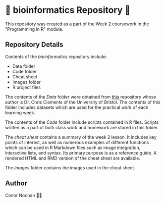 # :exploding_head: bioinformatics Repository :exploding_head:	


This repository was created as a part of the Week 2 coursework in the "Programming in R" module. 


## Repository Details

Contents of the *bioinformatics* repository include:

* Data folder
* Code folder
* Cheat sheet
* Images folder
* R project files

The contents of the *Data* folder were obtained from [this](https://github.com/chrit88/Bioinformatics_data) repository whose author is Dr. Chris Clements of the University of Bristol. The contents of this folder includes datasets which are used for the practical work of each learning week.

The contents of the *Code* folder include scripts contained in R files. Scripts written as a part of both class work and homework are stored in this folder.

The *cheat sheet* contains a summary of the week 2 lesson. It includes key points of interest, as well as numerous examples of different functions which can be used in R Markdown files such as image integration, interactive lists, and syntax. Its primary purpose is as a reference guide. A rendered HTML and RMD version of the cheat sheet are available. 

The *Images* folder contains the images used in the cheat sheet.


## Author

Conor Noonan :man_technologist:	

